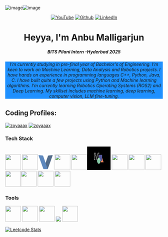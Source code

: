 <img width="100" height="100" alt="image" src="https://github.com/user-attachments/assets/44a79dd9-208b-40a5-9e75-9d4d042a5475" /><img width="100" height="100" alt="image" src="https://github.com/user-attachments/assets/9cbc44a4-df7d-4870-8741-1c4796a99aa5" /><div >

 

<p align="center">
 <a href="https://www.youtube.com/channel/UCXHN6dAbYjsC9eF8Dk2qTtg"><img width="60" height="60" alt="YouTube" src="https://github.com/user-attachments/assets/8aef91e4-9a3a-4e52-88e1-774026302e7f"/></a>
 <a href="https://github.com/Anbu-Malligarjun-Sri" target="_blank"><img alt="Github" src="https://img.shields.io/badge/GitHub-%2312100E.svg?&style=for-the-badge&logo=Github&logoColor=white" /></a> 
 <a href="https://www.linkedin.com/in/anbu-malligarjun-sri-835a372a4/" target="_blank"><img alt="LinkedIn" src="https://img.shields.io/badge/linkedin-%230077B5.svg?&style=for-the-badge&logo=linkedin&logoColor=white" /></a> 

</p>
 
</p>
<div> 


<h1 align="center">Heyya, I'm Anbu Malligarjun</h1>
<h5 align="center">BITS Pilani Intern -Hyderbad 2025</h5>
<h6 align= "center" style="background-color:DodgerBlue;"> I’m currently studying in pre-final year of Bachelor's of Engineering. I’m keen to work on Machine Learning, Data Analysis and Robotics projects. I have hands on experience in programming languages C++, Python, Java, C. I have built quite a few projects using Python and Machine learning algorithms. I’m currently learning Robotics Operating Systems (ROS2) and Deep Learning. My skillset includes machine learning, deep learning, computer vision, LLM fine-tuning.  

</h6>

## Coding Profiles:

<p align="left">
<a href="https://www.hackerrank.com/profile/anbumalligarjun1" target="blank"><img align="center" src="https://raw.githubusercontent.com/rahuldkjain/github-profile-readme-generator/master/src/images/icons/Social/hackerrank.svg" alt="zoyaaax" height="30" width="40" /></a>
<a href="https://www.leetcode.com/Anbu_Malligarjun_Sri/" target="blank"><img align="center" src="https://raw.githubusercontent.com/rahuldkjain/github-profile-readme-generator/master/src/images/icons/Social/leet-code.svg" alt="zoyaaax" height="30" width="40" /></a>
</p>

### Tech Stack
<img height="50" width="50" src="https://img.icons8.com/color/48/000000/python.png" /> <img height="50" width="50" src="https://img.icons8.com/color/48/000000/c-programming.png" /><img  height="50" width="50"  src="https://github.com/Anbu-Malligarjun-Sri/Anbu-Malligarjun-Sri/blob/774d32e389f2f2cb85f8ab88a77851ab0442be26/V%20programming%20language.webp"/> <img height="50" width="50" src="https://img.icons8.com/color/48/000000/c-plus-plus-logo.png" /> <img height="50" width="50" src="https://img.icons8.com/color/48/000000/java-coffee-cup-logo.png" /><img height="75" width="75" src="https://github.com/Anbu-Malligarjun-Sri/Anbu-Malligarjun-Sri/blob/774d32e389f2f2cb85f8ab88a77851ab0442be26/Manim.jpg"/> <img height="50" width="50" src="https://img.icons8.com/color/48/000000/html-5.png" /> <img height="50" width="50" src="https://img.icons8.com/color/48/000000/css3.png" /> <img height="50" width="50" src="https://img.icons8.com/color/48/000000/javascript.png"/><img height="50" width="50" src="https://img.icons8.com/color/48/000000/tensorflow.png"/><img height="50" width="50" src="https://img.icons8.com/fluent/48/000000/arduino.png"/> <img height="50" width="50" src="https://img.icons8.com/color/48/000000/google-firebase-console.png"/> <img height="50" width="50" src="https://img.icons8.com/color/48/000000/mysql-logo.png"/>

### Tools
<img height="50" width="50" src="https://img.icons8.com/color/48/000000/visual-studio-code-2019.png"/> <img height="50" width="50" src="https://img.icons8.com/color/48/000000/pycharm.png"/> <img height="50" width="50" src="https://img.icons8.com/color/50/000000/git.png"/> <img height="50" src="https://img.icons8.com/officel/480/null/java-eclipse.png"/> <img height="50" width="50" src="https://img.icons8.com/color/48/000000/figma--v1.png"/>

[![Leetcode Stats](https://leetcard.jacoblin.cool/Anbu_Malligarjun_Sri?ext=contest&theme=dark)](https://leetcode.com/Anbu_Malligarjun_Sri)

